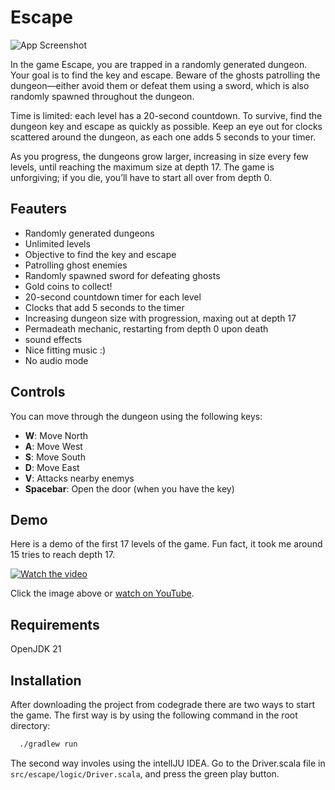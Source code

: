 
# Escape
![App Screenshot](https://s1.gifyu.com/images/SOsrY.gif)


In the game Escape, you are trapped in a randomly generated dungeon. Your goal is to find the key and escape. Beware of the ghosts patrolling the dungeon—either avoid them or defeat them using a sword, which is also randomly spawned throughout the dungeon.

Time is limited: each level has a 20-second countdown. To survive, find the dungeon key and escape as quickly as possible. Keep an eye out for clocks scattered around the dungeon, as each one adds 5 seconds to your timer.

As you progress, the dungeons grow larger, increasing in size every few levels, until reaching the maximum size at depth 17. The game is unforgiving; if you die, you’ll have to start all over from depth 0.





## Feauters

- Randomly generated dungeons
- Unlimited levels
- Objective to find the key and escape
- Patrolling ghost enemies
- Randomly spawned sword for defeating ghosts
- Gold coins to collect!
- 20-second countdown timer for each level
- Clocks that add 5 seconds to the timer
- Increasing dungeon size with progression, maxing out at depth 17
- Permadeath mechanic, restarting from depth 0 upon death
- sound effects
- Nice fitting music :)
- No audio mode

## Controls

You can move through the dungeon using the following keys:

- **W**: Move North
- **A**: Move West
- **S**: Move South
- **D**: Move East
- **V**: Attacks nearby enemys
- **Spacebar**: Open the door (when you have the key)

## Demo

Here is a demo of the first 17 levels of the game. Fun fact, it took me around 15 tries to reach depth 17.

[![Watch the video](https://img.youtube.com/vi/DHLIkmReCFE/0.jpg)](https://www.youtube.com/watch?v=DHLIkmReCFE&ab_channel=ChickenNuggetGud)

Click the image above or [watch on YouTube](https://www.youtube.com/watch?v=DHLIkmReCFE&ab_channel=ChickenNuggetGud).

## Requirements
OpenJDK 21
## Installation

After downloading the project from codegrade there are two ways to start the game. The first way is by using the following command in the root directory:
```bash
  ./gradlew run
```

The second way involes using the intelIJU IDEA. Go to the Driver.scala file in     ```
     src/escape/logic/Driver.scala
     ```, and press the green play button.
    
